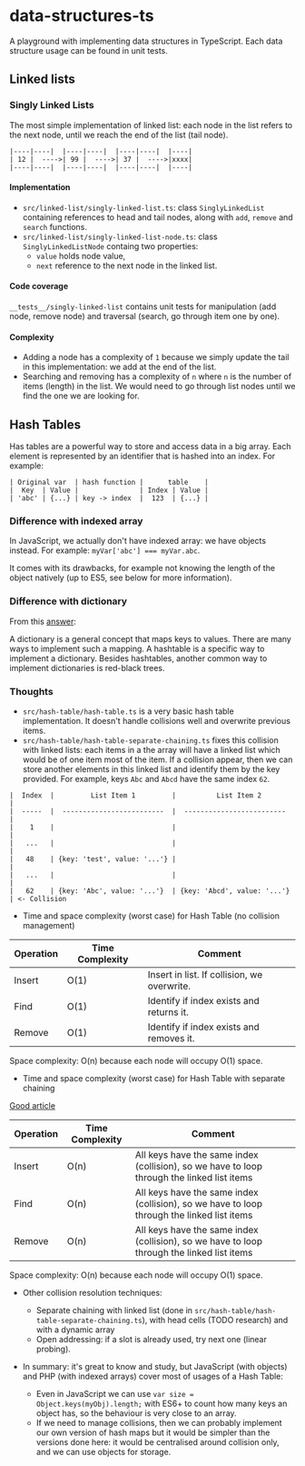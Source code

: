 # data-structures-ts
A playground with implementing data structures in TypeScript.
Each data structure usage can be found in unit tests.

## Linked lists
### Singly Linked Lists
The most simple implementation of linked list: each node in the list refers to the next node, until we reach the end of the list (tail node).

```
|----|----|  |----|----|  |----|----|  |----|
| 12 |  ---->| 99 |  ---->| 37 |  ---->|xxxx|
|----|----|  |----|----|  |----|----|  |----|
```

#### Implementation
* `src/linked-list/singly-linked-list.ts`: class `SinglyLinkedList ` containing references to head and tail nodes, along with `add`, `remove` and `search` functions.
* `src/linked-list/singly-linked-list-node.ts`: class `SinglyLinkedListNode` containg two properties: 
  * `value` holds node value,
  * `next` reference to the next node in the linked list.

#### Code coverage
`__tests__/singly-linked-list` contains unit tests for manipulation (add node, remove node) and traversal (search, go through item one by one).

#### Complexity
* Adding a node has a complexity of `1` because we simply update the tail in this implementation: we add at the end of the list.
* Searching and removing has a complexity of `n` where `n` is the number of items (length) in the list. We would need to go through list nodes until we find the one we are looking for.

## Hash Tables
Has tables are a powerful way to store and access data in a big array. Each element is represented by an identifier that is hashed into an index.
For example:
```
| Original var  | hash function |      table    |
|  Key  | Value |               | Index | Value |
| 'abc' | {...} | key -> index  |  123  | {...} |
```
### Difference with indexed array
In JavaScript, we actually don't have indexed array: we have objects instead.
For example: `myVar['abc'] === myVar.abc`. 

It comes with its drawbacks, for example not knowing the length of the object natively (up to ES5, see below for more information). 

### Difference with dictionary
From this [answer](https://stackoverflow.com/a/2061406/1145134):

A dictionary is a general concept that maps keys to values. There are many ways to implement such a mapping.
A hashtable is a specific way to implement a dictionary.
Besides hashtables, another common way to implement dictionaries is red-black trees.

### Thoughts
* `src/hash-table/hash-table.ts` is a very basic hash table implementation. It doesn't handle collisions well and overwrite previous items. 
* `src/hash-table/hash-table-separate-chaining.ts` fixes this collision with linked lists: each items in a the array will have a linked list which would be of one item most of the item. If a collision appear, then we can store another elements in this linked list and identify them by the key provided. For example, keys `Abc` and `Abcd` have the same index `62`.
```
|  Index  |         List Item 1         |          List Item 2        |
|  -----  |  -------------------------  |  -------------------------  |
|    1    |                             |                             |
|   ...   |                             |                             |
|   48    | {key: 'test', value: '...'} |                             |
|   ...   |                             |                             |
|   62    | {key: 'Abc', value: '...'}  | {key: 'Abcd', value: '...'} | <- Collision
```
* Time and space complexity (worst case) for Hash Table (no collision management)

Operation | Time Complexity | Comment
--- | --- | ---
Insert | O(1) | Insert in list. If collision, we overwrite.
Find | O(1) | Identify if index exists and returns it.
Remove | O(1) | Identify if index exists and removes it.

Space complexity: O(n) because each node will occupy O(1) space.

* Time and space complexity (worst case) for Hash Table with separate chaining

[Good article](https://stepik.org/lesson/31445/step/7)

Operation | Time Complexity | Comment
--- | --- | ---
Insert | O(n) | All keys have the same index (collision), so we have to loop through the linked list items
Find | O(n) | All keys have the same index (collision), so we have to loop through the linked list items
Remove | O(n) | All keys have the same index (collision), so we have to loop through the linked list items

Space complexity: O(n) because each node will occupy O(1) space.

* Other collision resolution techniques:
  * Separate chaining with linked list (done in `src/hash-table/hash-table-separate-chaining.ts`), with head cells (TODO research) and with a dynamic array
  * Open addressing: if a slot is already used, try next one (linear probing).

* In summary: it's great to know and study, but JavaScript (with objects) and PHP (with indexed arrays) cover most of usages of a Hash Table:
  * Even in JavaScript we can use `var size = Object.keys(myObj).length;` with ES6+ to count how many keys an object has, so the behaviour is very close to an array.
  * If we need to manage collisions, then we can probably implement our own version of hash maps but it would be simpler than the versions done here: it would be centralised around collision only, and we can use objects for storage.